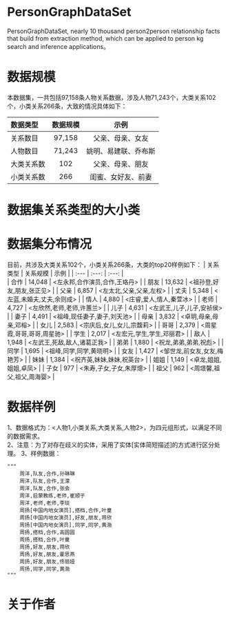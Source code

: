 # PersonGraphDataSet
PersonGraphDataSet, nearly 10 thousand person2person relationship facts that build from extraction method, which can be applied to person kg search and inference applications。


# 数据规模
本数据集，一共包括97,158条人物关系数据，涉及人物71,243个，大类关系102个，小类关系266条，大致的情况具体如下：    

| 数据类型 | 数据规模 | 示例 |
| :--- | :---: | :---: |  
| 关系数目 | 97,158 | 父亲、母亲、女友 | 
| 人物数目 | 71,243 | 姚明、易建联、乔布斯 | 
| 大类关系数 | 102 | 父亲、母亲、朋友 | 
| 小类关系数 | 266 | 闺蜜、女好友、前妻 | 

# 数据集关系类型的大小类


# 数据集分布情况
目前，共涉及大类关系102个，小类关系266条，大类的top20样例如下：
| 关系类型 | 关系规模 | 示例 |
| :--- | :---: | :---: |  
| 合作 | 14,048 | <左永邦,合作演员,合作,王珞丹> | 
| 朋友 | 13,632 | <祖孙登,好友,朋友,张正见> | 
| 父亲 | 6,857 | <左太北,父亲,父亲,左权> | 
| 丈夫 | 5,348 | <左蓝,未婚夫,丈夫,余则成> | 
| 情人 | 4,880 | <庄睿,爱人,情人,秦萱冰> | 
| 老师 | 4,727 | <左欣然,老师,老师,许蕙兰> | 
| 儿子 | 4,631 | <左武王,儿子,儿子,安祯侯> | 
| 妻子 | 4,491 | <祖峰,现任妻子,妻子,刘天池> | 
| 母亲 | 3,832 | <卓玥,母亲,母亲,邓榕> | 
| 女儿 | 2,583 | <宗庆后,女儿,女儿,宗馥莉> | 
| 哥哥 | 2,379 | <周星霞,哥哥,哥哥,周星驰> | 
| 学生 | 2,017 | <左宏元,学生,学生,邓丽君> | 
| 敌人 | 1,948 | <左武王,死敌,敌人,诸葛正我> | 
| 弟弟 | 1,880 | <祝龙,弟弟,弟弟,祝彪> | 
| 同学 | 1,695 | <祖峰,同学,同学,黄晓明> | 
| 女友 | 1,427 | <邹世龙,前女友,女友,梅艳芳> | 
| 妹妹 | 1,384 | <祝齐英,妹妹,妹妹,祝英台> | 
| 姐姐 | 1,149 | <卓龙,姐姐,姐姐,卓凤> | 
| 子女 | 977 | <朱寿,子女,子女,朱厚熜> |
| 祖父 | 962 | <周璟馨,祖父,祖父,周海婴> |





# 数据样例
1、数据格式为：<人物1,小类关系,大类关系,人物2>，为四元组形式，以满足不同的数据需求。  
2、注意：为了对存在歧义的实体，采用了实体[实体简短描述]的方式进行区分处理。
3、样例数据：  

    """
        周洋,队友,合作,孙琳琳
        周洋,队友,合作,王濛
        周洋,队友,合作,张会
        周洋,启蒙教练,老师,崔顺子
        周洋,老师,老师,李琰
        周扬[中国内地女演员],搭档,合作,叶童
        周扬[中国内地女演员],好友,朋友,蒋欣
        周扬[中国内地女演员],同学,同学,黄渤
        周扬,搭档,合作,高圆圆
        周扬,搭档,合作,叶童
        周扬,好友,朋友,蒋欣
        周扬,好友,朋友,霍思燕
        周扬,好友,朋友,佟丽娅
        周扬,同学,同学,黄渤
    """
    
# 关于作者


